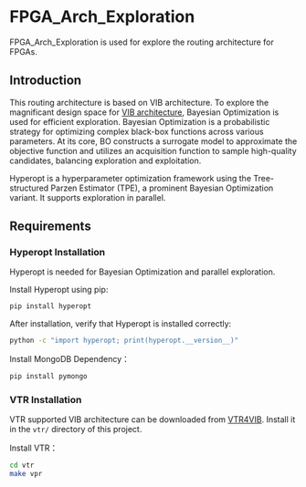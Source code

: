 # FPGA_Arch_Exploration
 FPGA_Arch_Exploration is used for explore the routing architecture for FPGAs.

 ## Introduction
 This routing architecture is based on VIB architecture. To explore the magnificant design space for [VIB architecture](https://ieeexplore.ieee.org/document/10416125), Bayesian Optimization is used for efficient exploration. Bayesian Optimization is a probabilistic strategy for optimizing complex black-box functions across various parameters. At its core, BO constructs a surrogate model to approximate the objective function and utilizes an acquisition function to sample high-quality candidates, balancing exploration and exploitation.

 Hyperopt is a hyperparameter optimization framework using the Tree-structured Parzen Estimator (TPE), a prominent Bayesian Optimization variant. It supports exploration in parallel.

 ## Requirements
 ### Hyperopt Installation
 Hyperopt is needed for Bayesian Optimization and parallel exploration.

 Install Hyperopt using pip:
 ```bash
 pip install hyperopt
 ```

 After installation, verify that Hyperopt is installed correctly:
 ```bash
 python -c "import hyperopt; print(hyperopt.__version__)"
 ```

 Install MongoDB Dependency：
 ```bash
 pip install pymongo
 ```
 ### VTR Installation
 VTR supported VIB architecture can be downloaded from [VTR4VIB](https://github.com/Wang-Yuanqi-source/vtr-verilog-to-routing/tree/patch-1). Install it in the ``vtr/`` directory of this project.

 Install VTR：
 ```bash
 cd vtr
 make vpr
 ```
